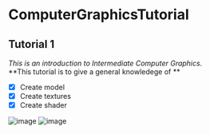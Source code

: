 # ComputerGraphicsTutorial
 ## Tutorial 1  
 _This is an introduction to Intermediate Computer Graphics._   
**This tutorial is to give a general knowledege of **
- [X] Create model
- [X] Create textures
- [X] Create shader

![image](https://user-images.githubusercontent.com/69608587/213333564-3e1ba294-e15f-493e-8bc8-5663ffb4dc66.png)
![image](https://user-images.githubusercontent.com/69608587/213335518-c6cf181e-a5c7-47f9-a2ad-f367e476c27a.png)
